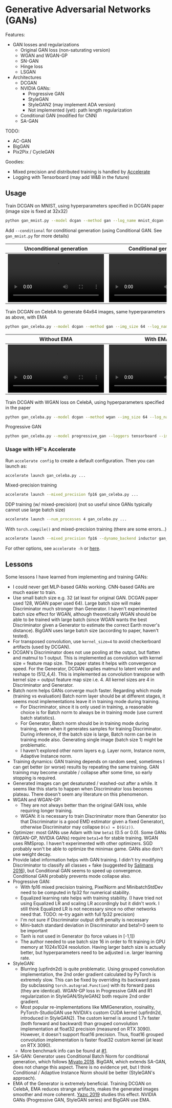# Generative Adversarial Networks (GANs)

Features:

- GAN losses and regularizations
  - Original GAN loss (non-saturating version)
  - WGAN and WGAN-GP
  - SN-GAN
  - Hinge loss
  - LSGAN
- Architectures
  - DCGAN
  - NVIDIA GANs:
    - Progressive GAN
    - StyleGAN
    - StyleGAN2 (may implement ADA version)
    - Not implemented (yet): path length regularization
  - Conditional GAN (modified for CNN)
  - SA-GAN

TODO:

- AC-GAN
- BigGAN
- Pix2Pix / CycleGAN

Goodies:

- Mixed precision and distributed training is handled by [Accelerate](https://github.com/huggingface/accelerate)
- Logging with Tensorboard (may add W&B in the future)

## Usage

Train DCGAN on MNIST, using hyperparameters specified in DCGAN paper (image size is fixed at 32x32)

```bash
python gan_mnist.py --model dcgan --method gan --log_name mnist_dcgan --batch_size 32 --n_steps 100000 --lr 2e-4 --beta1 0.5 --beta2 0.999
```

Add `--conditional` for conditional generation (using Conditional GAN. See `gan_mnist.py` for more details)

Unconditional generation | Conditional generation
-------------------------|-----------------------
<video src="https://user-images.githubusercontent.com/26946864/211148684-4e41a917-6459-408f-bd89-e99392ad918a.mp4"> | <video src="https://user-images.githubusercontent.com/26946864/211149361-368e77cb-584b-49fa-9b02-83f175abb422.mp4">

Train DCGAN on CelebA to generate 64x64 images, same hyperparameters as above, with EMA

```bash
python gan_celeba.py --model dcgan --method gan --img_size 64 --log_name celeba_dcgan --batch_size 128 --n_steps 100000 --lr 2e-4 --beta1 0.5 --beta2 0.999 --ema
```

Without EMA | With EMA
------------|---------
<video src="https://user-images.githubusercontent.com/26946864/211149449-0e45259a-ec81-4627-a6dd-6098373a0ee8.mp4"> | <video src="https://user-images.githubusercontent.com/26946864/211149453-770a043d-476c-4d57-8250-26bd9118801c.mp4">

Train DCGAN with WGAN loss on CelebA, using hyperparameters specified in the paper

```bash
python gan_celeba.py --model dcgan --method wgan --img_size 64 --log_name celeba_dcgan_wgan --batch_size 64 --n_steps 100000 --optimizer RMSprop --lr 5e-5 --train_g_interval 5
```

Progressive GAN

```bash
python gan_celeba.py --model progressive_gan --loggers tensorboard --img_size 256 --z_dim 512 --batch_size 16 --method wgan-gp --log_name celeba_progressive_gan --n_steps 650000 --optimizer Adam --beta1 0 --beta2 0.99 --lr 1e-3 --ema --drift_penalty 0.001 --checkpoint_interval 50000
```

### Usage with HF's Accelerate

Run `accelerate config` to create a default configuration. Then you can launch as:

```bash
accelerate launch gan_celeba.py ...
```

Mixed-precision training

```bash
accelerate launch --mixed_precision fp16 gan_celeba.py ...
```

DDP training (w/ mixed-precision) (not so useful since GANs typically cannot use large batch size)

```bash
accelerate launch --num_processes 4 gan_celeba.py ...
```

With `torch.compile()` and mixed-precision training (there are some errors...)

```bash
accelerate launch --mixed_precision fp16 --dynamo_backend inductor gan_celeba.py ...
```

For other options, see `accelerate -h` or [here](https://huggingface.co/docs/accelerate/basic_tutorials/launch).

## Lessons

Some lessons I have learned from implementing and training GANs:

- I could never get MLP-based GANs working. CNN-based GANs are much easier to train.
- Use small batch size e.g. 32 (at least for original GAN. DCGAN paper used 128, WGAN paper used 64). Large batch size will make Discriminator much stronger than Generator. I haven't experimented batch size effect for WGAN, although theoretically WGAN should be able to be trained with large batch (since WGAN wants the best Discriminator given a Generator to estimate the correct Earth mover's distance). BigGAN uses large batch size (according to paper, haven't tested).
- For transposed convolution, use `kernel_size=4` to avoid checkerboard artifacts (used by DCGAN).
- DCGAN's Discriminator does not use pooling at the output, but flatten and matmul to 1 output. This is implemented as convolution with kernel size = feature map size. The paper states it helps with convergence speed. For the Generator, DCGAN applies matmul to latent vector and reshape to (512,4,4). This is implemented as convolution transpose with kernel size = output feature map size i.e. 4. All kernel sizes are 4 in Discriminator and Generator.
- Batch norm helps GANs converge much faster. Regarding which mode (training vs evaluation) Batch norm layer should be at different stages, it seems most implementations leave it in training mode during training.
  - For Discriminator, since it is only used in training, a reasonable choice is for Batch norm to always be in training mode (use current batch statistics).
  - For Generator, Batch norm should be in training mode during training, even when it generates samples for training Discriminator. During inference, if the batch size is large, Batch norm can be in training mode also. Generating single image (batch size 1) might be problematic.
  - I haven't explored other norm layers e.g. Layer norm, Instance norm, Adaptive Instance norm.
- Training dynamics: GAN training depends on random seed, sometimes I can get better (or worse) results by repeating the same training. GAN training may become unstable / collapse after some time, so early stopping is required.
- Generated images can get desaturated / washed-out after a while. It seems like this starts to happen when Discriminator loss becomes plateau. There doesn't seem any literature on this phenomenon.
- WGAN and WGAN-GP:
  - They are not always better than the original GAN loss, while requiring longer training.
  - WGAN: it is necessary to train Discriminator more than Generator (so that Discriminator is a good EMD estimator given a fixed Generator), otherwise Discriminator may collapse `D(x) = D(G(z))`.
- Optimizer: most GANs use Adam with low `beta1` (0.5 or 0.0). Some GANs (WGAN-GP, NVIDIA GANs) require `beta1=0` for stable training. WGAN uses RMSprop. I haven't experimented with other optimizers. SGD probably won't be able to optimize the minimax game. GANs also don't use weight decay.
- Provide label information helps with GAN training. I didn't try modifying Discriminator to classify all classes + fake (suggested by [Salimans 2016](https://proceedings.neurips.cc/paper/2016/hash/8a3363abe792db2d8761d6403605aeb7-Abstract.html)), but Conditional GAN seems to speed up convergence. Conditional GAN probably prevents mode collapse also.
- Progressive GAN:
  - With fp16 mixed precision training, PixelNorm and MinibatchStdDev need to be computed in fp32 for numerical stability.
  - Equalized learning rate helps with training stability. (I have tried not using Equalized LR and scaling LR accordingly but it didn't work. I still think Equalized LR is not necessary since no other networks need that. TODO: re-try again with full fp32 precision)
  - I'm not sure if Discriminator output drift penalty is necessary
  - Mini-batch standard deviation in Discriminator and beta1=0 seem to be important
  - Tanh is not used in Generator (to force values in [-1,1])
  - The author needed to use batch size 16 in order to fit training in GPU memory at 1024x1024 resolution. Having larger batch size is actually better, but hyperparameters need to be adjusted i.e. larger learning rate.
- StyleGAN:
  - Blurring (upfirdn2d) is quite problematic. Using grouped convolution implementation, the 2nd order gradient calculated by PyTorch is extremely slow. This can be fixed by overriding its backward pass (by subclassing `torch.autograd.Function`) with its forward pass (they are identical). WGAN-GP loss in Progressive GAN and R1 regularization in StyleGAN/StyleGAN2 both require 2nd order gradient.
  - Most popular re-implementations like MMGeneration, rosinality, PyTorch-StudioGAN use NVIDIA's custom CUDA kernel (upfirdn2d, introduced in StyleGAN2). The custom kernel is around 1.7x faster (both forward and backward) than grouped convolution implementation at float32 precision (measured on RTX 3090). However, it doesn't support float16 precision. Thus, float16 grouped convolution implementation is faster float32 custom kernel (at least on RTX 3090).
  - More benchmark info can be found at [#1](https://github.com/gau-nernst/gan/issues/1).
- SA-GAN: Generator uses Conditional Batch Norm for conditional generation, which follows [Miyato 2018](https://arxiv.org/abs/1802.05637). BigGAN, which extends SA-GAN, does not change this aspect. There is no evidence yet, but I think Conditional / Adaptive Instance Norm should be better (StyleGAN's approach).
- EMA of the Generator is extremely beneficial. Training DCGAN on CelebA, EMA reduces strange artifacts, makes the generated images smoother and more coherent. [Yazıc 2019](https://arxiv.org/abs/1806.04498) studies this effect. NVIDIA GANs (Progressive GAN, StyleGAN series) and BigGAN use EMA.
